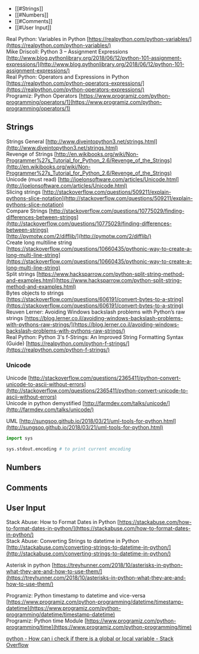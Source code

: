 - [[#Strings]]
- [[#Numbers]]
- [[#Comments]]
- [[#User Input]]

Real Python: Variables in Python [https://realpython.com/python-variables/](https://realpython.com/python-variables/)  
Mike Driscoll: Python 3 – Assignment Expressions [http://www.blog.pythonlibrary.org/2018/06/12/python-101-assignment-expressions/](http://www.blog.pythonlibrary.org/2018/06/12/python-101-assignment-expressions/)  
Real Python: Operators and Expressions in Python [https://realpython.com/python-operators-expressions/](https://realpython.com/python-operators-expressions/)  
Programiz: Python Operators [https://www.programiz.com/python-programming/operators/1](https://www.programiz.com/python-programming/operators/1) 
  

## Strings

  
Strings General [http://www.diveintopython3.net/strings.html](http://www.diveintopython3.net/strings.html)  
Revenge of Strings [http://en.wikibooks.org/wiki/Non-Programmer%27s_Tutorial_for_Python_2.6/Revenge_of_the_Strings](http://en.wikibooks.org/wiki/Non-Programmer%27s_Tutorial_for_Python_2.6/Revenge_of_the_Strings)  
Unicode (must read) [http://joelonsoftware.com/articles/Unicode.html](http://joelonsoftware.com/articles/Unicode.html)  
Slicing strings [http://stackoverflow.com/questions/509211/explain-pythons-slice-notation](http://stackoverflow.com/questions/509211/explain-pythons-slice-notation)  
Compare Strings [http://stackoverflow.com/questions/10775029/finding-differences-between-strings](http://stackoverflow.com/questions/10775029/finding-differences-between-strings)  
[http://pymotw.com/2/difflib/](http://pymotw.com/2/difflib/)  
Create long multiline string [https://stackoverflow.com/questions/10660435/pythonic-way-to-create-a-long-multi-line-string](https://stackoverflow.com/questions/10660435/pythonic-way-to-create-a-long-multi-line-string)  
Split strings [https://www.hacksparrow.com/python-split-string-method-and-examples.html](https://www.hacksparrow.com/python-split-string-method-and-examples.html)  
Bytes objects to strings [https://stackoverflow.com/questions/606191/convert-bytes-to-a-string](https://stackoverflow.com/questions/606191/convert-bytes-to-a-string)  
Reuven Lerner: Avoiding Windows backslash problems with Python’s raw strings [https://blog.lerner.co.il/avoiding-windows-backslash-problems-with-pythons-raw-strings/](https://blog.lerner.co.il/avoiding-windows-backslash-problems-with-pythons-raw-strings/)  
Real Python: Python 3's f-Strings: An Improved String Formatting Syntax (Guide) [https://realpython.com/python-f-strings/](https://realpython.com/python-f-strings/)  

### Unicode

Unicode [http://stackoverflow.com/questions/2365411/python-convert-unicode-to-ascii-without-errors](http://stackoverflow.com/questions/2365411/python-convert-unicode-to-ascii-without-errors)  
Unicode in python demystified [http://farmdev.com/talks/unicode/](http://farmdev.com/talks/unicode/)  
  
UML [http://sungsoo.github.io/2018/03/21/uml-tools-for-python.html](http://sungsoo.github.io/2018/03/21/uml-tools-for-python.html)


```python
import sys   

sys.stdout.encoding # to print current encoding
```


## Numbers  
  
## Comments  
  
## User Input  
  
Stack Abuse: How to Format Dates in Python [https://stackabuse.com/how-to-format-dates-in-python/](https://stackabuse.com/how-to-format-dates-in-python/)  
Stack Abuse: Converting Strings to datetime in Python [http://stackabuse.com/converting-strings-to-datetime-in-python/](http://stackabuse.com/converting-strings-to-datetime-in-python/)  
  
Asterisk in python [https://treyhunner.com/2018/10/asterisks-in-python-what-they-are-and-how-to-use-them/](https://treyhunner.com/2018/10/asterisks-in-python-what-they-are-and-how-to-use-them/)  
  
Programiz: Python timestamp to datetime and vice-versa [https://www.programiz.com/python-programming/datetime/timestamp-datetime](https://www.programiz.com/python-programming/datetime/timestamp-datetime)  
Programiz: Python time Module [https://www.programiz.com/python-programming/time](https://www.programiz.com/python-programming/time)  
  
[python - How can i check if there is a global or local variable - Stack Overflow](https://stackoverflow.com/questions/37512712/how-can-i-check-if-there-is-a-global-or-local-variable#37512745)